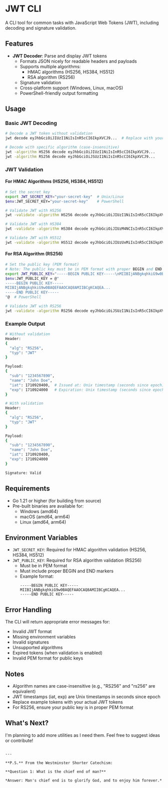 # JWT CLI

A CLI tool for common tasks with JavaScript Web Tokens (JWT), including decoding and signature validation.

## Features

- **JWT Decoder**: Parse and display JWT tokens
  - Formats JSON nicely for readable headers and payloads
  - Supports multiple algorithms:
    - HMAC algorithms (HS256, HS384, HS512)
    - RSA algorithm (RS256)
  - Signature validation
  - Cross-platform support (Windows, Linux, macOS)
  - PowerShell-friendly output formatting

## Usage

### Basic JWT Decoding

```bash
# Decode a JWT token without validation
jwt decode eyJhbGciOiJIUzI1NiIsInR5cCI6IkpXVCJ9...  # Replace with your actual JWT token

# Decode with specific algorithm (case-insensitive)
jwt -algorithm HS256 decode eyJhbGciOiJIUzI1NiIsInR5cCI6IkpXVCJ9...
jwt -algorithm RS256 decode eyJhbGciOiJSUzI1NiIsInR5cCI6IkpXVCJ9...
```

### JWT Validation

#### For HMAC Algorithms (HS256, HS384, HS512)

```bash
# Set the secret key
export JWT_SECRET_KEY="your-secret-key"  # Unix/Linux
$env:JWT_SECRET_KEY="your-secret-key"    # PowerShell

# Validate JWT with HS256
jwt -validate -algorithm HS256 decode eyJhbGciOiJIUzI1NiIsInR5cCI6IkpXVCJ9...

# Validate JWT with HS384
jwt -validate -algorithm HS384 decode eyJhbGciOiJIUzM4NCIsInR5cCI6IkpXVCJ9...

# Validate JWT with HS512
jwt -validate -algorithm HS512 decode eyJhbGciOiJIUzUxMiIsInR5cCI6IkpXVCJ9...
```

#### For RSA Algorithm (RS256)

```bash
# Set the public key (PEM format)
# Note: The public key must be in PEM format with proper BEGIN and END markers
export JWT_PUBLIC_KEY="-----BEGIN PUBLIC KEY-----\nMIIBIjANBgkqhkiG9w0BAQEFAAOCAQ8AMIIBCgKCAQEA..."  # Unix/Linux
$env:JWT_PUBLIC_KEY = @"
-----BEGIN PUBLIC KEY-----
MIIBIjANBgkqhkiG9w0BAQEFAAOCAQ8AMIIBCgKCAQEA...
-----END PUBLIC KEY-----
"@  # PowerShell

# Validate JWT with RS256
jwt -validate -algorithm RS256 decode eyJhbGciOiJSUzI1NiIsInR5cCI6IkpXVCJ9...
```

### Example Output

```bash
# Without validation
Header:
{
  "alg": "RS256",
  "typ": "JWT"
}

Payload:
{
  "sub": "1234567890",
  "name": "John Doe",
  "iat": 1710920400,  # Issued at: Unix timestamp (seconds since epoch)
  "exp": 1710924000   # Expiration: Unix timestamp (seconds since epoch)
}

# With validation
Header:
{
  "alg": "RS256",
  "typ": "JWT"
}

Payload:
{
  "sub": "1234567890",
  "name": "John Doe",
  "iat": 1710920400,
  "exp": 1710924000
}

Signature: Valid
```

## Requirements

- Go 1.21 or higher (for building from source)
- Pre-built binaries are available for:
  - Windows (amd64)
  - macOS (amd64, arm64)
  - Linux (amd64, arm64)

## Environment Variables

- `JWT_SECRET_KEY`: Required for HMAC algorithm validation (HS256, HS384, HS512)
- `JWT_PUBLIC_KEY`: Required for RSA algorithm validation (RS256)
  - Must be in PEM format
  - Must include proper BEGIN and END markers
  - Example format:
    ```
    -----BEGIN PUBLIC KEY-----
    MIIBIjANBgkqhkiG9w0BAQEFAAOCAQ8AMIIBCgKCAQEA...
    -----END PUBLIC KEY-----
    ```

## Error Handling

The CLI will return appropriate error messages for:
- Invalid JWT format
- Missing environment variables
- Invalid signatures
- Unsupported algorithms
- Expired tokens (when validation is enabled)
- Invalid PEM format for public keys

## Notes

- Algorithm names are case-insensitive (e.g., "RS256" and "rs256" are equivalent)
- JWT timestamps (iat, exp) are Unix timestamps in seconds since epoch
- Replace example tokens with your actual JWT tokens
- For RS256, ensure your public key is in proper PEM format

## What's Next?

I'm planning to add more utilities as I need them. Feel free to suggest ideas or contribute!

```

---

**P.S.** From the Westminster Shorter Catechism:

**Question 1: What is the chief end of man?**

*Answer: Man's chief end is to glorify God, and to enjoy him forever.* 